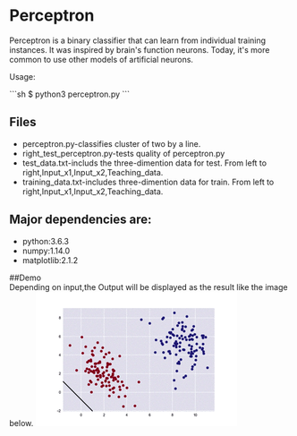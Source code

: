 <html>
<body>
<h1>Perceptron</h1>
Perceptron is a binary classifier that can learn from individual training instances. It was inspired by brain's function neurons. Today, it's more common to use other models of artificial neurons.

<p>Usage:</p>
```sh
$ python3 perceptron.py
```

<h2>Files</h2>
<ul>
  <li>perceptron.py-classifies cluster of two by a line.</li>
  <li>right_test_perceptron.py-tests quality of perceptron.py</li>
  <li>test_data.txt-includs the three-dimention data for test. From left to right,Input_x1,Input_x2,Teaching_data.</li>
  <li>training_data.txt-includes three-dimention data for train. From left to right,Input_x1,Input_x2,Teaching_data.</li>
</ul>

<h2>Major dependencies are:</h2>
<ul>
  <li>python:3.6.3</li>
  <li>numpy:1.14.0</li>
  <li>matplotlib:2.1.2</li>
</ul>

##Demo<br>
Depending on input,the Output will be displayed as the result like the image below.
![result](https://github.com/Eljefemasao/Perceptron/blob/media/resource/proto.gif)
</body>

</html>
